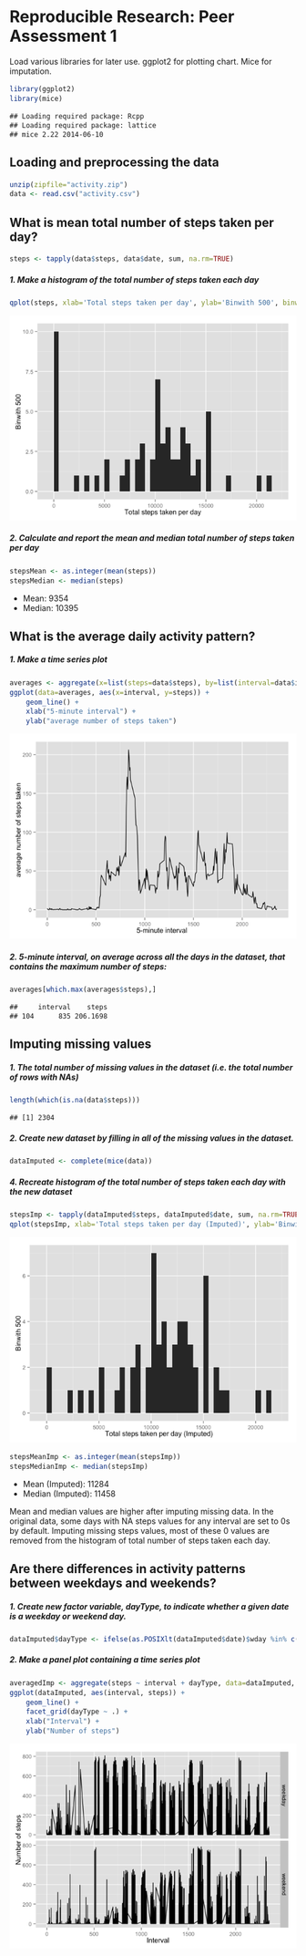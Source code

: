 # Reproducible Research: Peer Assessment 1
Load various libraries for later use. ggplot2 for plotting chart. Mice for imputation.


```r
library(ggplot2)
library(mice)
```

```
## Loading required package: Rcpp
## Loading required package: lattice
## mice 2.22 2014-06-10
```
## Loading and preprocessing the data

```r
unzip(zipfile="activity.zip")
data <- read.csv("activity.csv")
```

## What is mean total number of steps taken per day?

```r
steps <- tapply(data$steps, data$date, sum, na.rm=TRUE)
```

##### 1. Make a histogram of the total number of steps taken each day

```r
qplot(steps, xlab='Total steps taken per day', ylab='Binwith 500', binwidth=500)
```

![](PA1_template_files/figure-html/unnamed-chunk-4-1.png) 

##### 2. Calculate and report the mean and median total number of steps taken per day

```r
stepsMean <- as.integer(mean(steps))
stepsMedian <- median(steps)
```
* Mean: 9354
* Median: 10395

## What is the average daily activity pattern?

##### 1. Make a time series plot

```r
averages <- aggregate(x=list(steps=data$steps), by=list(interval=data$interval), mean, na.rm=TRUE)
ggplot(data=averages, aes(x=interval, y=steps)) +
    geom_line() +
    xlab("5-minute interval") +
    ylab("average number of steps taken")
```

![](PA1_template_files/figure-html/unnamed-chunk-6-1.png) 

##### 2. 5-minute interval, on average across all the days in the dataset, that contains the maximum number of steps:

```r
averages[which.max(averages$steps),]
```

```
##     interval    steps
## 104      835 206.1698
```

## Imputing missing values

##### 1. The total number of missing values in the dataset (i.e. the total number of rows with NAs)

```r
length(which(is.na(data$steps)))
```

```
## [1] 2304
```

##### 2. Create new dataset by filling in all of the missing values in the dataset.

```r
dataImputed <- complete(mice(data))
```

##### 4. Recreate histogram of the total number of steps taken each day with the new dataset

```r
stepsImp <- tapply(dataImputed$steps, dataImputed$date, sum, na.rm=TRUE)
qplot(stepsImp, xlab='Total steps taken per day (Imputed)', ylab='Binwith 500', binwidth=500)
```

![](PA1_template_files/figure-html/unnamed-chunk-10-1.png) 


```r
stepsMeanImp <- as.integer(mean(stepsImp))
stepsMedianImp <- median(stepsImp)
```
* Mean (Imputed): 11284
* Median (Imputed): 11458

Mean and median values are higher after imputing missing data. In the original data, some days with NA steps values for any interval are set to 0s by default. Imputing missing steps values, most of these 0 values are removed from the histogram of total number of steps taken each day.

## Are there differences in activity patterns between weekdays and weekends?

##### 1. Create new factor variable, dayType, to indicate whether a given date is a weekday or weekend day.

```r
dataImputed$dayType <- ifelse(as.POSIXlt(dataImputed$date)$wday %in% c(0,6), 'weekend', 'weekday')
```

##### 2. Make a panel plot containing a time series plot

```r
averagedImp <- aggregate(steps ~ interval + dayType, data=dataImputed, mean)
ggplot(dataImputed, aes(interval, steps)) + 
    geom_line() + 
    facet_grid(dayType ~ .) +
    xlab("Interval") + 
    ylab("Number of steps")
```

![](PA1_template_files/figure-html/unnamed-chunk-13-1.png) 
